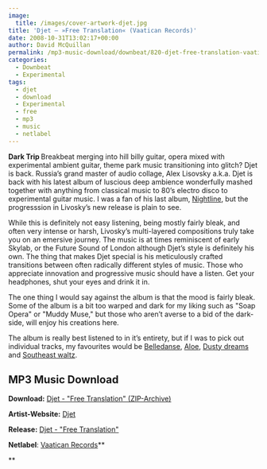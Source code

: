 ```yaml
---
image:
  title: /images/cover-artwork-djet.jpg
title: 'Djet – »Free Translation« (Vaatican Records)'
date: 2008-10-31T13:02:17+00:00
author: David McQuillan
permalink: /mp3-music-download/downbeat/820-djet-free-translation-vaatican-records
categories:
  - Downbeat
  - Experimental
tags:
  - djet
  - download
  - Experimental
  - free
  - mp3
  - music
  - netlabel
---
```

<p class="MsoNormal">
  <strong>Dark Trip </strong> Breakbeat merging into hill billy guitar, opera mixed with experimental ambient guitar, theme park music transitioning into glitch?<span> </span>Djet is back. Russia’s grand master of audio collage, Alex Lisovsky a.k.a. Djet is back with his latest album of luscious deep ambience wonderfully mashed together with anything from classical music to 80’s electro disco to experimental guitar music.<span> </span>I was a fan of his last album, <a href="../mp3-music-download/downbeat/501-djet-nightline-picomedia">Nightline</a>, but the progresssion in Livosky’s new release is plain to see.
</p>

<!--more-->

<!--adsense-->

<p class="MsoNormal">
  While this is definitely not easy listening, being mostly fairly bleak, and often very intense or harsh, Livosky’s multi-layered compositions truly take you on an emersive journey.<span> </span>The music is at times reminiscent of early Skylab, or the Future Sound of London although Djet’s style is definitely his own.<span> </span>The thing that makes Djet special is his meticulously crafted transitions between often radically different styles of music.<span> </span>Those who appreciate innovation and progressive music should have a listen.<span> Get </span>your headphones, shut your eyes and drink it in.
</p>

<p class="MsoNormal">
  The one thing I would say against the album is that the mood is fairly bleak.<span> </span>Some of the album is a bit too warped and dark for my liking such as "Soap Opera" or "Muddy Muse," but<span> </span>those who aren’t averse to a bid of the dark-side, will enjoy his creations here.<span> </span>
</p>

The album is really best listened to in it’s entirety, but if I was to pick out individual tracks, my favourites would be [Belledanse](http://gestroco.club.free.fr/05_Belledanse.by.Djet.mp3), [Aloe](http://gestroco.club.free.fr/07_Alos.by.Djet.mp3), [Dusty dreams](http://gestroco.club.free.fr/12_Dusty_Dreams.by.Djet.mp3) and [Southeast waltz](http://gestroco.club.free.fr/14_Southeast_Waltz.by.Djet.mp3).

## MP3 Music Download

**Download:** <a href="http://gestroco.club.free.fr/VaaticanRecords074mp.Djet_-_Free_Translation.rar" target="_blank">Djet - "Free Translation" (ZIP-Archive)</a>
  
**Artist-Website:** <a href="http://djet.hearusplay.com" target="_blank">Djet</a>
  
**Release:** <a href="http://gestroco.club.free.fr/djet2.htm" target="_blank">Djet - "Free Translation"</a>
  
**Netlabel**: <a href="http://gestroco.club.free.fr/catalo.htm" target="_blank">Vaatican Records</a>**
  
**